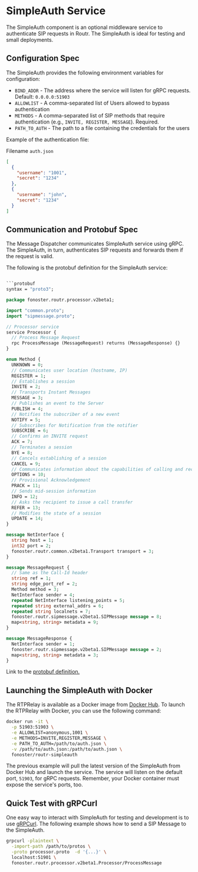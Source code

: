 # SimpleAuth Service

The SimpleAuth component is an optional middleware service to authenticate SIP requests in Routr. The SimpleAuth is ideal for testing and small deployments.

## Configuration Spec

The SimpleAuth provides the following environment variables for configuration:

- `BIND_ADDR` - The address where the service will listen for gRPC requests. Default: `0.0.0.0:51903`
- `ALLOWLIST` - A comma-separated list of Users allowed to bypass authentication
- `METHODS` - A comma-separated list of SIP methods that require authentication (e.g., `INVITE, REGISTER, MESSAGE`). Required.
- `PATH_TO_AUTH` - The path to a file containing the credentials for the users

Example of the authentication file:

Filename `auth.json`

```json
[
  { 
    "username": "1001", 
    "secret": "1234" 
  },
  { 
    "username": "john",
    "secret": "1234" 
  }
]
```

## Communication and Protobuf Spec

The Message Dispatcher communicates SimpleAuth service using gRPC. The SimpleAuth, in turn, authenticates SIP requests and forwards them if the request is valid. 

The following is the protobuf definition for the SimpleAuth service:

```protobuf

```protobuf
syntax = "proto3";

package fonoster.routr.processor.v2beta1;

import "common.proto";
import "sipmessage.proto";

// Processor service
service Processor {
  // Process Message Request
  rpc ProcessMessage (MessageRequest) returns (MessageResponse) {}
}

enum Method {
  UNKNOWN = 0;
  // Communicates user location (hostname, IP)
  REGISTER = 1;
  // Establishes a session
  INVITE = 2;
  // Transports Instant Messages
  MESSAGE = 3;
  // Publishes an event to the Server
  PUBLISH = 4;
  // Notifies the subscriber of a new event
  NOTIFY = 5;
  // Subscribes for Notification from the notifier
  SUBSCRIBE = 6;
  // Confirms an INVITE request
  ACK = 7;
  // Terminates a session
  BYE = 8;
  // Cancels establishing of a session
  CANCEL = 9;
  // Communicates information about the capabilities of calling and receiving SIP phones
  OPTIONS = 10;
  // Provisional Acknowledgement
  PRACK = 11;
  // Sends mid-session information
  INFO = 12;
  // Asks the recipient to issue a call transfer
  REFER = 13;
  // Modifies the state of a session
  UPDATE = 14;
}

message NetInterface {
  string host = 1;
  int32 port = 2;
  fonoster.routr.common.v2beta1.Transport transport = 3;
}

message MessageRequest {
  // Same as the Call-Id header 
  string ref = 1;
  string edge_port_ref = 2;
  Method method = 3;
  NetInterface sender = 4;
  repeated NetInterface listening_points = 5;
  repeated string external_addrs = 6;
  repeated string localnets = 7;
  fonoster.routr.sipmessage.v2beta1.SIPMessage message = 8;
  map<string, string> metadata = 9;
}

message MessageResponse {
  NetInterface sender = 1;
  fonoster.routr.sipmessage.v2beta1.SIPMessage message = 2;
  map<string, string> metadata = 3;
}
```

Link to the [protobuf definition.](https://github.com/fonoster/routr/blob/main/mods/common/src/protos/processor.proto)

## Launching the SimpleAuth with Docker

The RTPRelay is available as a Docker image from [Docker Hub](https://hub.docker.com/r/fonoster/routr-rtprelay). To launch the RTPRelay with Docker, you can use the following command:

```bash
docker run -it \
  -p 51903:51903 \
  -e ALLOWLIST=anonymous,1001 \
  -e METHODS=INVITE,REGISTER,MESSAGE \
  -e PATH_TO_AUTH=/path/to/auth.json \
  -v /path/to/auth.json:/path/to/auth.json \
  fonoster/routr-simpleauth
```

The previous example will pull the latest version of the SimpleAuth from Docker Hub and launch the service. The service will listen on the default port, `51903`, for gRPC requests. Remember, your Docker container must expose the service's ports, too.

## Quick Test with gRPCurl

One easy way to interact with SimpleAuth for testing and development is to use [gRPCurl](https://github.com/fullstorydev/grpcurl). The following example shows how to send a SIP Message to the SimpleAuth.

```bash
grpcurl -plaintext \
  -import-path /path/to/protos \
  -proto processor.proto  -d '{...}' \
  localhost:51901 \
  fonoster.routr.processor.v2beta1.Processor/ProcessMessage
```